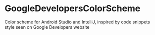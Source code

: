 # GoogleDevelopersColorScheme
Color scheme for Android Studio and IntelliJ, inspired by code snippets style seen on Google Developers website

